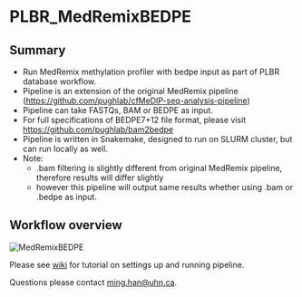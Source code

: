 # PLBR_MedRemixBEDPE

## Summary

- Run MedRemix methylation profiler with bedpe input as part of PLBR database workflow.
- Pipeline is an extension of the original MedRemix pipeline (https://github.com/pughlab/cfMeDIP-seq-analysis-pipeline)
- Pipeline can take FASTQs, BAM or BEDPE as input.
- For full specifications of BEDPE7+12 file format, please visit https://github.com/pughlab/bam2bedpe
- Pipeline is written in Snakemake, designed to run on SLURM cluster, but can run locally as well.
- Note: 
  - .bam filtering is slightly different from original MedRemix pipeline, therefore results will differ slightly
  - however this pipeline will output same results whether using .bam or .bedpe as input.

## Workflow overview

![MedRemixBEDPE](https://user-images.githubusercontent.com/98410560/168604501-ce838357-b058-4df8-b6f7-cd4c1293e22d.png)

Please see [wiki](https://github.com/mhanbioinfo/PLBR_MedRemixBEDPE/wiki) for tutorial on settings up and running pipeline.

Questions please contact ming.han@uhn.ca.
